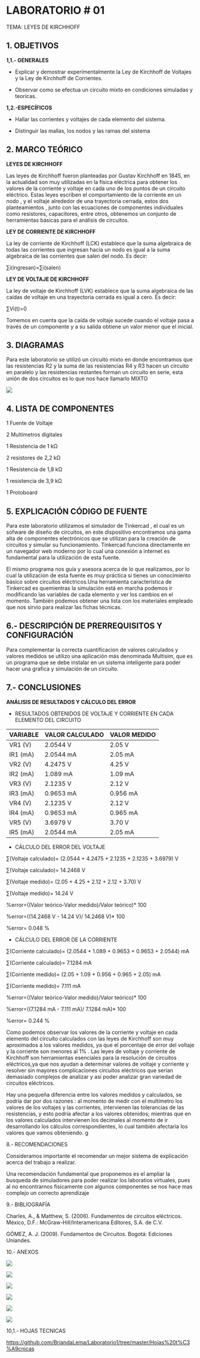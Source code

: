 # LABORATORIO # 01

TEMA: LEYES DE KIRCHHOFF
## 1. OBJETIVOS

**1,1.- GENERALES** 

* Explicar y demostrar experimentalmente la Ley de Kirchhoff de Voltajes y la Ley de Kirchhoff de Corrientes. 

* Observar como se efectua un circuito mixto en condiciones simuladas y teoricas.

**1,2.-ESPECÍFICOS**

* Hallar las corrientes y voltajes de cada elemento del sistema.

* Distinguir las mallas, los nodos y las ramas del sistema

## 2. MARCO TEÓRICO 

**LEYES DE KIRCHHOFF**

Las leyes de Kirchhoff fueron planteadas por Gustav Kirchhoff en 1845, en la actualidad son muy utilizadas en la física eléctrica para obtener los valores de la corriente y voltaje en cada uno de los puntos de un circuito eléctrico.
Estas leyes escriben el comportamiento de la corriente en un nodo , y el voltaje alrededor de una trayectoria cerrada, estos dos planteamientos , junto con las ecuaciones de componentes individuales como resistores, capacitores, entre otros, obtenemos un conjunto de herramientas básicas para el análisis de circuitos.

**LEY DE CORRIENTE DE KIRCHHOFF** 

La ley de corriente de Kirchhoff (LCK) establece que la suma algebraica de todas las corrientes que ingresan hacia un nodo es igual a la suma algebraica de las corrientes que salen del nodo. Es decir: 

∑i(ingresan)=∑i(salen)

**LEY DE VOLTAJE DE KIRCHHOFF**

La ley de voltaje de Kirchhoff (LVK) establece que la suma algebraica de las caídas de voltaje en una trayectoria cerrada es igual a cero. Es decir: 

∑Vi(t)=0

Tomemos en cuenta que la caída de voltaje sucede cuando el voltaje pasa a través de un componente y a su salida obtiene un valor menor que el inicial.


## 3. DIAGRAMAS

Para este laboratorio se utilizó un circuito mixto en donde encontramos que las resistencias R2 y  la suma de las resistencias R4 y  R3  hacen un circuito en paralelo y las resistencias restantes forman un circuito en serie, esta unión de dos circuitos es lo que nos hace llamarlo  MIXTO

![](https://github.com/BriandaLema/Laboratorio1/blob/master/img/Terrific%20Albar.png)

## 4. LISTA DE COMPONENTES

1 Fuente de Voltaje 

2 Multímetros digitales 

1 Resistencia de 1 kΩ

2 resistores de 2,2 kΩ

1 Resistencia de 1,8 kΩ

1 resistencia de 3,9 kΩ

1 Protoboard


## 5. EXPLICACIÓN CÓDIGO DE FUENTE

Para este laboratorio utilizamos el simulador de Tinkercad , el cual es un sofware de diseño de circuitos, en este dispositivo encontramos una gama alta de componentes electrónicos que se utilizan para la creación de circuitos y simular su funcionamiento.
Tinkercad funciona directamente en un navegador web moderno por lo cual una conexión a internet es fundamental para la utilización de esta fuente. 

El mismo programa nos guía y asesora acerca de lo que realizamos, por lo cual la utilizacion de esta fuente es muy práctica si tienes un conocimiento básico sobre circuitos eléctricos.Una herramienta característica de Tinkercad es quemientras la simulación está en marcha podemos ir modificando las variables de cada elemento y ver los cambios en el momento. También podemos obtener una lista con los materiales empleado  que nos sirvio para realizar las fichas técnicas.



## 6.- DESCRIPCIÓN DE PRERREQUISITOS Y CONFIGURACIÓN

Para complementar la correcta cuantificacion de valores calculados y valores medidos se utilizo una aplicación más denominada Multisim, que es un programa que se debe instalar en un sistema inteligente para poder hacer una grafica y simulación de un circuito.

## 7.- CONCLUSIONES

**ANÁLISIS DE RESULTADOS Y CÁLCULO DEL ERROR**

- RESULTADOS OBTENIDOS DE VOLTAJE Y CORRIENTE EN CADA ELEMENTO DEL CIRCUITO 

| VARIABLE | VALOR CALCULADO | VALOR MEDIDO |
| ------------- | ------------- | ------------ |
| VR1 (V)  | 2.0544 V  |  2.05 V  |
| IR1 (mA)  | 2.0544 mA  |  2.05 mA  |
| VR2 (V)  |  4.2475 V  |  4.25 V  |
| IR2 (mA)  |  1.089 mA  |  1.09 mA  |
| VR3 (V)  |  2.1235 V  |  2.12 V  |
| IR3 (mA)  |  0.9653 mA  |  0.956 mA  |
| VR4 (V)  |  2.1235 V  |  2.12 V  |
| IR4 (mA)  |  0.9653 mA  |  0.965 mA  |
| VR5 (V)  | 3.6979 V  |  3.70 V  |
| IR5 (mA)  |  2.0544 mA  |  2.05 mA  |

- CÁLCULO DEL ERROR DEL VOLTAJE 

∑(Voltaje calculado)= (2.0544 + 4.2475 + 2.1235 + 2.1235 + 3.6979) V

∑(Voltaje calculado)= 14.2468 V

∑(Voltaje medido)= (2.05 + 4.25 + 2.12 + 2.12 + 3.70) V

∑(Voltaje medido)= 14.24 V

%error=((Valor teórico-Valor medido)/Valor teórico)* 100

%error=((14.2468 V - 14.24 V)/ 14.2468 V)* 100

%error= 0.048 % 

- CÁLCULO DEL ERROR DE LA CORRIENTE

∑(Corriente calculado)= (2.0544 + 1.089 + 0.9653 + 0.9653 + 2.0544) mA

∑(Corriente calculado)= 7.1284 mA

∑(Corriente medido)= (2.05 + 1.09 + 0.956 + 0.965 + 2.05) mA

∑(Corriente medido)= 7.111 mA

%error=((Valor teórico-Valor medido)/Valor teórico)* 100

%error=((7.1284 mA - 7.111 mA)/ 7.1284 mA)* 100

%error= 0.244 % 

Como podemos observar los valores de la corriente y voltaje en cada elemento del circuito calculados con las leyes de Kirchhoff son muy aproximados a los valores medidos, ya que el porcentaje de error del voltaje y la corriente son menores al 1%
.
Las leyes de voltaje y corriente de Kirchhoff son herramientas esenciales para la resolución de circuitos eléctricos,ya que nos ayudan a determinar valores de voltaje y corriente y resolver sin mayores complicaciones circuitos eléctricos que serían demasiado complejos de analizar y así poder analizar gran variedad de circuitos eléctricos.

Hay una pequeña diferencia entre los valores medidos y calculados, se podría dar por dos razones : al momento de medir con el multímetro los valores de  los voltajes y  las corrientes, intervienen las tolerancias de las resistencias, y esto podría afectar a los valores obtenidos; mientras que en los valores calculados intervienen los decimales al momento de ir desarrollando los cálculos correspondientes,  lo cual también afectaría los valores que vamos obteniendo. 
 g

8.- RECOMENDACIONES

Consideramos importante el recomendar un mejor sistema de explicación acerca del trabajo a realizar.

Una recomendación fundamental que proponemos es el ampliar la busqueda de simuladores para poder realizar los laboratios virtuales, pues al no encontrarnos fisicamente con algunos componentes se nos hace mas complejo un correcto aprendizaje 

9.- BIBLIOGRAFÍA

Charles, A., & Matthew, S. (2006). Fundamentos de circuitos eléctricos. México, D.F.: McGraw-Hill/Interamericana Editores, S.A. de C.V.

GÓMEZ, A. J. (2009). Fundamentos de Circuitos. Bogotá: Ediciones Uniandes.

10.- ANEXOS

![](https://github.com/BriandaLema/Laboratorio1/blob/master/img/Calculo%20de%20intensidad%20y%20voltaje1.jpg)

![](https://github.com/BriandaLema/Laboratorio1/blob/master/img/Calculo%20de%20intensidad%20y%20voltaje2.jpg)

![](https://github.com/BriandaLema/Laboratorio1/blob/master/img/Calculo%20de%20intensidad%20y%20voltaje3.jpg)

![](https://github.com/BriandaLema/Laboratorio1/blob/master/img/C%C3%A1lculo%20LVK.jpg)

![](https://github.com/BriandaLema/Laboratorio1/blob/master/img/C%C3%A1lculo%20LCK.jpg)

![](https://github.com/BriandaLema/Laboratorio1/blob/master/img/C%C3%A1lculo%20LCK2.jpg)


10,1.- HOJAS TECNICAS

https://github.com/BriandaLema/Laboratorio1/tree/master/Hojas%20t%C3%A9cnicas




